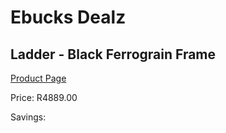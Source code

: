 
# Ebucks Dealz
## Ladder - Black Ferrograin Frame
[Product Page](https://www.ebucks.com/web/shop/productSelected.do?prodId=960145520&catId=1130195724)

Price: R4889.00

Savings: 


	